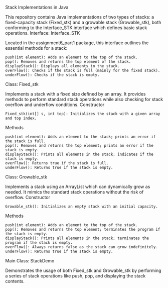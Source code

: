 Stack Implementations in Java

This repository contains Java implementations of two types of stacks: a fixed-capacity stack (Fixed_stk) and a growable stack (Growable_stk), both conforming to the Interface_STK interface which defines basic stack operations.
Interface: Interface_STK

Located in the assignment6_part1 package, this interface outlines the essential methods for a stack:

    push(int element): Adds an element to the top of the stack.
    pop(): Removes and returns the top element of the stack.
    displayStack(): Displays all elements in the stack.
    overFlow(): Checks if the stack is full (mainly for the fixed stack).
    underFlow(): Checks if the stack is empty.

Class: Fixed_stk

Implements a stack with a fixed size defined by an array. It provides methods to perform standard stack operations while also checking for stack overflow and underflow conditions.
Constructor

    Fixed_stk(int[] s, int top): Initializes the stack with a given array and top index.

Methods

    push(int element): Adds an element to the stack; prints an error if the stack is full.
    pop(): Removes and returns the top element; prints an error if the stack is empty.
    displayStack(): Prints all elements in the stack; indicates if the stack is empty.
    overFlow(): Returns true if the stack is full.
    underFlow(): Returns true if the stack is empty.

Class: Growable_stk

Implements a stack using an ArrayList which can dynamically grow as needed. It mimics the standard stack operations without the risk of overflow.
Constructor

    Growable_stk(): Initializes an empty stack with an initial capacity.

Methods

    push(int element): Adds an element to the top of the stack.
    pop(): Removes and returns the top element; terminates the program if the stack is empty.
    displayStack(): Prints all elements in the stack; terminates the program if the stack is empty.
    overFlow(): Always returns false as the stack can grow indefinitely.
    underFlow(): Returns true if the stack is empty.

Main Class: StackDemo

Demonstrates the usage of both Fixed_stk and Growable_stk by performing a series of stack operations like push, pop, and displaying the stack contents.